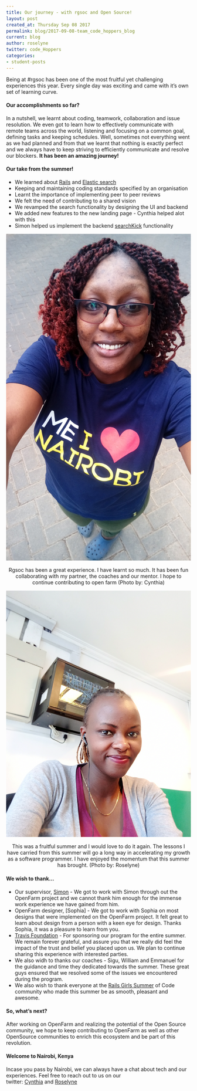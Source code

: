 ```yaml
---
title: Our journey - with rgsoc and Open Source!
layout: post
created_at: Thursday Sep 08 2017
permalink: blog/2017-09-08-team_code_hoppers_blog
current: blog
author: roselyne
twitter: code_Hoppers
categories:
- student-posts
---
```


Being at #rgsoc has been one of the most fruitful yet challenging experiences this year. Every single day was exciting and came with it’s own set of learning curve.

#### Our accomplishments so far?

In a nutshell, we learnt about coding, teamwork, collaboration and issue resolution. We even got to learn how to effectively communicate with remote teams across the world, listening and focusing on a common goal, defining tasks and keeping schedules. Well, sometimes not everything went as we had planned and from that we learnt that nothing is exactly perfect and we always have to keep striving to efficiently communicate and resolve our blockers. **It has been an amazing journey!**

#### Our take from the summer!

- We learned about [Rails](http://rubyonrails.org/) and [Elastic search](http://rubyonrails.org/)
- Keeping and maintaining coding standards specified by an organisation
- Learnt the importance of implementing peer to peer reviews
- We felt the need of contributing to a shared vision
- We revamped the search functionality by designing the UI and backend
- We added new features to the new landing page - Cynthia helped alot with this
- Simon helped us implement the backend [searchKick](https://github.com/ankane/searchkick) functionality

![Cynthia's take!](/img/blog/2017/team_code_hoppers_cynthia.jpg)
<div align="center" class="image-credits">Rgsoc has been a great experience. I have learnt so much. It has been fun collaborating with my partner, the coaches and our mentor. I hope to continue contributing to open farm (Photo by: Cynthia)</div>


![Roselyne's take!](/img/blog/2017/team_code_hoppers_roselyne.jpg)
<div align="center" class="image-credits">This was a fruitful summer and I would love to do it again. The lessons I have carried from this summer will go a long way in accelerating my growth as a software programmer. I have enjoyed the momentum that this summer has brought. (Photo by: Roselyne)</div>


#### We wish to thank…

- Our supervisor, [Simon](https://twitter.com/simonv3) - We got to work with Simon through out the OpenFarm project and we cannot thank him enough for the immense work experience we have gained from him. 
- OpenFarm designer, [Sophia] - We got to work with Sophia on most designs that were implemented on the OpenFarm project. It felt great to learn about design from a person with a keen eye for design. Thanks Sophia, it was a pleasure to learn from you. 
- [Travis Foundation](https://twitter.com/travis_fnd) - For sponsoring our program for the entire summer. We remain forever grateful, and assure you that we really did feel the impact of the trust and belief you placed upon us. We plan to continue sharing this experience with interested parties. 
- We also widh to thanks our coaches - Sigu, William and Emmanuel for the guidance and time they dedicated towards the summer. These great guys  ensured that we resolved some of the issues we encountered during the program.
- We also wish to thank everyone at the [Rails Girls Summer](https://twitter.com/RailsGirlsSoC) of Code community who made this summer be as smooth, pleasant and awesome. 

#### So, what’s next?

After working on OpenFarm and realizing the potential of the Open Source community, we hope to keep contributing to OpenFarm as well as other OpenSource communities to enrich this ecosystem and be part of this revolution.

#### Welcome to Nairobi, Kenya

Incase you pass by Nairobi, we can always have a chat about tech and our experiences. Feel free to reach out to us on our twitter: [Cynthia](https://twitter.com/annyanngo) and [Roselyne](https://twitter.com/roselynemakena)